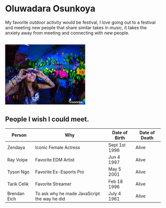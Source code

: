 # Oluwadara Osunkoya

My favorite outdoor activity would be festival, I love going out to a festival and meeting new people that share similar takes in music, it takes the anxiety away from meeting and connecting with new people.

![people at a festival](activity.png)
---
## People I wish I could meet.

| Person | Why | Date of Birth | Date of Death |
| --- | --- | --- | --- |
| Zendaya | Iconic Female Actress | Sept 1st 1996 | Alive |
| Ray Volpe | Favorite EDM Artist | Jun 4 1997 | Alive |
| Tyson Ngo | Favorite Ex-Esports Pro | May 5 2001 | Alive |
| Tarik Celik | Favorite Streamer | Feb 18 1996 | Alive |
| Brendan Eich | To ask why he made JavaScript the way he did | July 4 1961 | Alive |